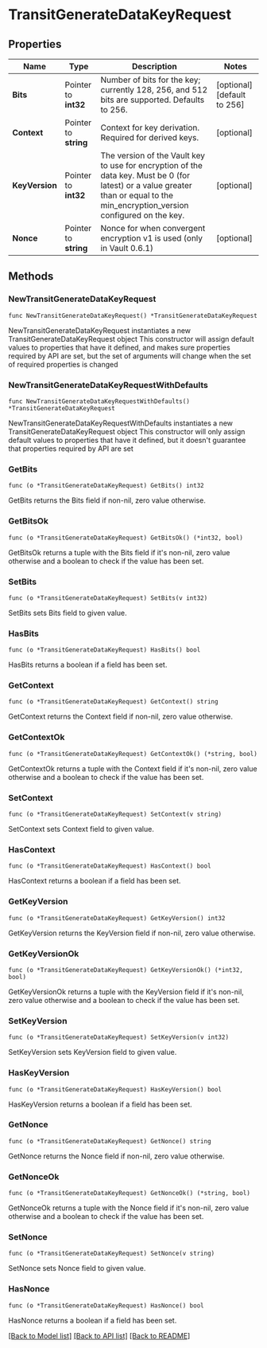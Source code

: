 # TransitGenerateDataKeyRequest

## Properties

Name | Type | Description | Notes
------------ | ------------- | ------------- | -------------
**Bits** | Pointer to **int32** | Number of bits for the key; currently 128, 256, and 512 bits are supported. Defaults to 256. | [optional] [default to 256]
**Context** | Pointer to **string** | Context for key derivation. Required for derived keys. | [optional] 
**KeyVersion** | Pointer to **int32** | The version of the Vault key to use for encryption of the data key. Must be 0 (for latest) or a value greater than or equal to the min_encryption_version configured on the key. | [optional] 
**Nonce** | Pointer to **string** | Nonce for when convergent encryption v1 is used (only in Vault 0.6.1) | [optional] 

## Methods

### NewTransitGenerateDataKeyRequest

`func NewTransitGenerateDataKeyRequest() *TransitGenerateDataKeyRequest`

NewTransitGenerateDataKeyRequest instantiates a new TransitGenerateDataKeyRequest object
This constructor will assign default values to properties that have it defined,
and makes sure properties required by API are set, but the set of arguments
will change when the set of required properties is changed

### NewTransitGenerateDataKeyRequestWithDefaults

`func NewTransitGenerateDataKeyRequestWithDefaults() *TransitGenerateDataKeyRequest`

NewTransitGenerateDataKeyRequestWithDefaults instantiates a new TransitGenerateDataKeyRequest object
This constructor will only assign default values to properties that have it defined,
but it doesn't guarantee that properties required by API are set

### GetBits

`func (o *TransitGenerateDataKeyRequest) GetBits() int32`

GetBits returns the Bits field if non-nil, zero value otherwise.

### GetBitsOk

`func (o *TransitGenerateDataKeyRequest) GetBitsOk() (*int32, bool)`

GetBitsOk returns a tuple with the Bits field if it's non-nil, zero value otherwise
and a boolean to check if the value has been set.

### SetBits

`func (o *TransitGenerateDataKeyRequest) SetBits(v int32)`

SetBits sets Bits field to given value.

### HasBits

`func (o *TransitGenerateDataKeyRequest) HasBits() bool`

HasBits returns a boolean if a field has been set.

### GetContext

`func (o *TransitGenerateDataKeyRequest) GetContext() string`

GetContext returns the Context field if non-nil, zero value otherwise.

### GetContextOk

`func (o *TransitGenerateDataKeyRequest) GetContextOk() (*string, bool)`

GetContextOk returns a tuple with the Context field if it's non-nil, zero value otherwise
and a boolean to check if the value has been set.

### SetContext

`func (o *TransitGenerateDataKeyRequest) SetContext(v string)`

SetContext sets Context field to given value.

### HasContext

`func (o *TransitGenerateDataKeyRequest) HasContext() bool`

HasContext returns a boolean if a field has been set.

### GetKeyVersion

`func (o *TransitGenerateDataKeyRequest) GetKeyVersion() int32`

GetKeyVersion returns the KeyVersion field if non-nil, zero value otherwise.

### GetKeyVersionOk

`func (o *TransitGenerateDataKeyRequest) GetKeyVersionOk() (*int32, bool)`

GetKeyVersionOk returns a tuple with the KeyVersion field if it's non-nil, zero value otherwise
and a boolean to check if the value has been set.

### SetKeyVersion

`func (o *TransitGenerateDataKeyRequest) SetKeyVersion(v int32)`

SetKeyVersion sets KeyVersion field to given value.

### HasKeyVersion

`func (o *TransitGenerateDataKeyRequest) HasKeyVersion() bool`

HasKeyVersion returns a boolean if a field has been set.

### GetNonce

`func (o *TransitGenerateDataKeyRequest) GetNonce() string`

GetNonce returns the Nonce field if non-nil, zero value otherwise.

### GetNonceOk

`func (o *TransitGenerateDataKeyRequest) GetNonceOk() (*string, bool)`

GetNonceOk returns a tuple with the Nonce field if it's non-nil, zero value otherwise
and a boolean to check if the value has been set.

### SetNonce

`func (o *TransitGenerateDataKeyRequest) SetNonce(v string)`

SetNonce sets Nonce field to given value.

### HasNonce

`func (o *TransitGenerateDataKeyRequest) HasNonce() bool`

HasNonce returns a boolean if a field has been set.


[[Back to Model list]](../README.md#documentation-for-models) [[Back to API list]](../README.md#documentation-for-api-endpoints) [[Back to README]](../README.md)


